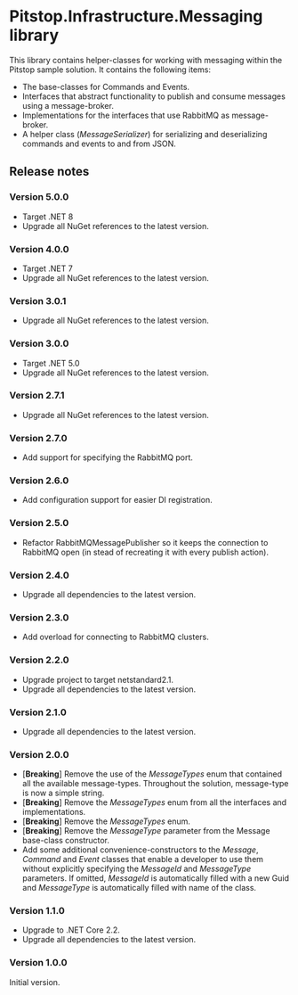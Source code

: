 # Pitstop.Infrastructure.Messaging library
This library contains helper-classes for working with messaging within the Pitstop sample solution. It contains the following items:

- The base-classes for Commands and Events.
- Interfaces that abstract functionality to publish and consume messages using a message-broker. 
- Implementations for the interfaces that use RabbitMQ as message-broker.
- A helper class (_MessageSerializer_) for serializing and deserializing commands and events to and from JSON.

## Release notes

### Version 5.0.0
- Target .NET 8
- Upgrade all NuGet references to the latest version.

### Version 4.0.0
- Target .NET 7
- Upgrade all NuGet references to the latest version.

### Version 3.0.1
- Upgrade all NuGet references to the latest version.

### Version 3.0.0
- Target .NET 5.0
- Upgrade all NuGet references to the latest version.

### Version 2.7.1
- Upgrade all NuGet references to the latest version.

### Version 2.7.0
- Add support for specifying the RabbitMQ port.

### Version 2.6.0
- Add configuration support for easier DI registration.

### Version 2.5.0
- Refactor RabbitMQMessagePublisher so it keeps the connection to RabbitMQ open (in stead of recreating it with every publish action).

### Version 2.4.0
- Upgrade all dependencies to the latest version.
 
### Version 2.3.0
- Add overload for connecting to RabbitMQ clusters.

### Version 2.2.0
- Upgrade project to target netstandard2.1.
- Upgrade all dependencies to the latest version.

### Version 2.1.0
- Upgrade all dependencies to the latest version.

### Version 2.0.0
- [**Breaking**] Remove the use of the _MessageTypes_ enum that contained all the available message-types. Throughout the solution, message-type is now a simple string.
- [**Breaking**] Remove the _MessageTypes_ enum from all the interfaces and implementations.
- [**Breaking**] Remove the _MessageTypes_ enum.
- [**Breaking**] Remove the _MessageType_ parameter from the Message base-class constructor. 
- Add some additional convenience-constructors to the _Message_, _Command_ and _Event_ classes that enable a developer to use them without explicitly specifying the _MessageId_ and _MessageType_ parameters. If omitted, _MessageId_ is automatically filled with a new Guid and _MessageType_ is automatically filled with name of the class.

### Version 1.1.0
- Upgrade to .NET Core 2.2.
- Upgrade all dependencies to the latest version.

### Version 1.0.0
Initial version. 